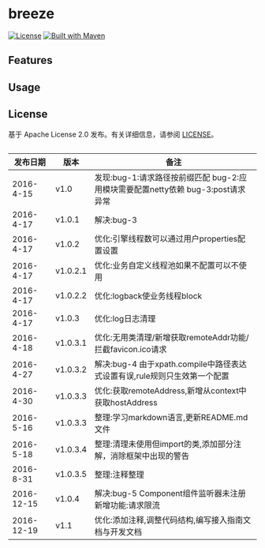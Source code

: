 breeze
====
[![License](https://img.shields.io/badge/License-Apache%202.0-blue.svg)](https://github.com/cyfonly/FLogger/blob/master/LICENSE)  [![Built with Maven](http://maven.apache.org/images/logos/maven-feather.png)](http://search.maven.org/#search%7Cga%7C1%7Ccyfonly)  

## Features

## Usage

## License
基于 Apache License 2.0 发布。有关详细信息，请参阅 [LICENSE](https://github.com)。

##  
发布日期 | 版本 | 备注
--- | --- | --- 
2016-4-15 | v1.0 	  |  发现:bug-1:请求路径按前缀匹配 bug-2:应用模块需要配置netty依赖 bug-3:post请求异常                 
2016-4-17 | v1.0.1    |  解决:bug-3
2016-4-17 | v1.0.2    |  优化:引擎线程数可以通过用户properties配置设置												   
2016-4-17 | v1.0.2.1  |  优化:业务自定义线程池如果不配置可以不使用												   
2016-4-17 | v1.0.2.2  |  优化:logback使业务线程block											   
2016-4-17 | v1.0.3    |  优化:log日志清理												   
2016-4-18 | v1.0.3.1  |  优化:无用类清理/新增获取remoteAddr功能/拦截favicon.ico请求												   												   
2016-4-27 | v1.0.3.2  |  解决:bug-4 由于xpath.compile中路径表达式设置有误,rule规则只生效第一个配置
2016-4-30 | v1.0.3.3  |  优化:获取remoteAddress,新增从context中获取hostAddress
2016-5-16 | v1.0.3.3  |  整理:学习markdown语言,更新README.md文件
2016-5-18 | v1.0.3.4  |  整理:清理未使用但import的类,添加部分注解，消除框架中出现的警告
2016-8-31 | v1.0.3.5  |  整理:注释整理
2016-12-15 | v1.0.4   |  解决:bug-5 Component组件监听器未注册 新增功能:请求限流
2016-12-19 | v1.1     |  优化:添加注释,调整代码结构,编写接入指南文档与开发文档
